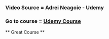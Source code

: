 ### Video Source = Adrei Neagoie - Udemy 

### Go to course = [Udemy Course](https://www.udemy.com/course/complete-react-developer-zero-to-mastery/learn/lecture/14987272?start=15#overview)

** Great Course **

